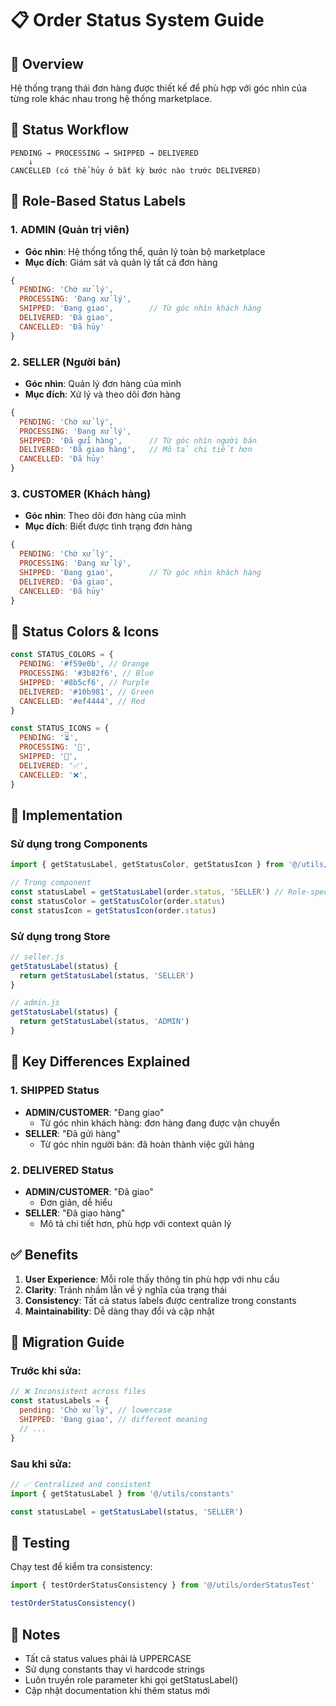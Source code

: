 # 📋 Order Status System Guide

## 🎯 Overview

Hệ thống trạng thái đơn hàng được thiết kế để phù hợp với góc nhìn của từng role khác nhau trong hệ thống marketplace.

## 🔄 Status Workflow

```
PENDING → PROCESSING → SHIPPED → DELIVERED
    ↓
CANCELLED (có thể hủy ở bất kỳ bước nào trước DELIVERED)
```

## 👥 Role-Based Status Labels

### 1. **ADMIN** (Quản trị viên)

- **Góc nhìn**: Hệ thống tổng thể, quản lý toàn bộ marketplace
- **Mục đích**: Giám sát và quản lý tất cả đơn hàng

```javascript
{
  PENDING: 'Chờ xử lý',
  PROCESSING: 'Đang xử lý',
  SHIPPED: 'Đang giao',        // Từ góc nhìn khách hàng
  DELIVERED: 'Đã giao',
  CANCELLED: 'Đã hủy'
}
```

### 2. **SELLER** (Người bán)

- **Góc nhìn**: Quản lý đơn hàng của mình
- **Mục đích**: Xử lý và theo dõi đơn hàng

```javascript
{
  PENDING: 'Chờ xử lý',
  PROCESSING: 'Đang xử lý',
  SHIPPED: 'Đã gửi hàng',      // Từ góc nhìn người bán
  DELIVERED: 'Đã giao hàng',   // Mô tả chi tiết hơn
  CANCELLED: 'Đã hủy'
}
```

### 3. **CUSTOMER** (Khách hàng)

- **Góc nhìn**: Theo dõi đơn hàng của mình
- **Mục đích**: Biết được tình trạng đơn hàng

```javascript
{
  PENDING: 'Chờ xử lý',
  PROCESSING: 'Đang xử lý',
  SHIPPED: 'Đang giao',        // Từ góc nhìn khách hàng
  DELIVERED: 'Đã giao',
  CANCELLED: 'Đã hủy'
}
```

## 🎨 Status Colors & Icons

```javascript
const STATUS_COLORS = {
  PENDING: '#f59e0b', // Orange
  PROCESSING: '#3b82f6', // Blue
  SHIPPED: '#8b5cf6', // Purple
  DELIVERED: '#10b981', // Green
  CANCELLED: '#ef4444', // Red
}

const STATUS_ICONS = {
  PENDING: '⏳',
  PROCESSING: '🔄',
  SHIPPED: '🚚',
  DELIVERED: '✅',
  CANCELLED: '❌',
}
```

## 🔧 Implementation

### Sử dụng trong Components

```javascript
import { getStatusLabel, getStatusColor, getStatusIcon } from '@/utils/constants'

// Trong component
const statusLabel = getStatusLabel(order.status, 'SELLER') // Role-specific
const statusColor = getStatusColor(order.status)
const statusIcon = getStatusIcon(order.status)
```

### Sử dụng trong Store

```javascript
// seller.js
getStatusLabel(status) {
  return getStatusLabel(status, 'SELLER')
}

// admin.js
getStatusLabel(status) {
  return getStatusLabel(status, 'ADMIN')
}
```

## 🚨 Key Differences Explained

### 1. **SHIPPED Status**

- **ADMIN/CUSTOMER**: "Đang giao"
  - Từ góc nhìn khách hàng: đơn hàng đang được vận chuyển
- **SELLER**: "Đã gửi hàng"
  - Từ góc nhìn người bán: đã hoàn thành việc gửi hàng

### 2. **DELIVERED Status**

- **ADMIN/CUSTOMER**: "Đã giao"
  - Đơn giản, dễ hiểu
- **SELLER**: "Đã giao hàng"
  - Mô tả chi tiết hơn, phù hợp với context quản lý

## ✅ Benefits

1. **User Experience**: Mỗi role thấy thông tin phù hợp với nhu cầu
2. **Clarity**: Tránh nhầm lẫn về ý nghĩa của trạng thái
3. **Consistency**: Tất cả status labels được centralize trong constants
4. **Maintainability**: Dễ dàng thay đổi và cập nhật

## 🔄 Migration Guide

### Trước khi sửa:

```javascript
// ❌ Inconsistent across files
const statusLabels = {
  pending: 'Chờ xử lý', // lowercase
  SHIPPED: 'Đang giao', // different meaning
  // ...
}
```

### Sau khi sửa:

```javascript
// ✅ Centralized and consistent
import { getStatusLabel } from '@/utils/constants'

const statusLabel = getStatusLabel(status, 'SELLER')
```

## 🧪 Testing

Chạy test để kiểm tra consistency:

```javascript
import { testOrderStatusConsistency } from '@/utils/orderStatusTest'

testOrderStatusConsistency()
```

## 📝 Notes

- Tất cả status values phải là UPPERCASE
- Sử dụng constants thay vì hardcode strings
- Luôn truyền role parameter khi gọi getStatusLabel()
- Cập nhật documentation khi thêm status mới
